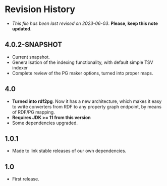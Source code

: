 # Revision History

* *This file has been last revised on 2023-06-03*. **Please, keep this note updated**.

## 4.0.2-SNAPSHOT
* Current snapshot.
* Generalisation of the indexing functionality, with default simple TSV indexer
* Complete review of the PG maker options, turned into proper maps.

## 4.0
* **Turned into rdf2pg**. Now it has a new architecture, which makes it easy to write 
  converters from RDF to any property graph endpoint, by means of RDF/PG mapping.
* **Requires JDK >= 11 from this version**
* Some dependencies upgraded.
  
## 1.0.1
* Made to link stable releases of our own dependencies.

## 1.0
* First release.